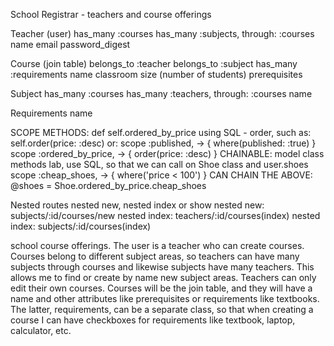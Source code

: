 School Registrar - teachers and course offerings

Teacher (user)
    has_many :courses
    has_many :subjects, through: :courses
    name
    email
    password_digest

Course (join table)
    belongs_to :teacher
    belongs_to :subject
    has_many :requirements
    name
    classroom size (number of students)
    prerequisites


Subject
    has_many :courses
    has_many :teachers, through: :courses
    name


Requirements
    name

SCOPE METHODS:
    def self.ordered_by_price
    using SQL - order, such as: self.order(price: :desc)
    or: scope :published, -> { where(published: :true) }
        scope :ordered_by_price, -> { order(price: :desc) }
    CHAINABLE: model class methods lab, use SQL, so that we can call on Shoe class and user.shoes
        scope :cheap_shoes, -> { where('price < 100') }
    CAN CHAIN THE ABOVE: @shoes = Shoe.ordered_by_price.cheap_shoes

Nested routes
    nested new, nested index or show
    nested new: subjects/:id/courses/new
    nested index: teachers/:id/courses(index)
    nested index: subjects/:id/courses(index)


school course offerings. The user is a teacher who can create courses. Courses belong to different subject areas, so teachers can have many subjects through courses and likewise subjects have many teachers. This allows me to find or create by name new subject areas. Teachers can only edit their own courses. Courses will be the join table, and they will have a name and other attributes like prerequisites or requirements like textbooks. The latter, requirements, can be a separate class, so that when creating a course I can have checkboxes for requirements like textbook, laptop, calculator, etc.
